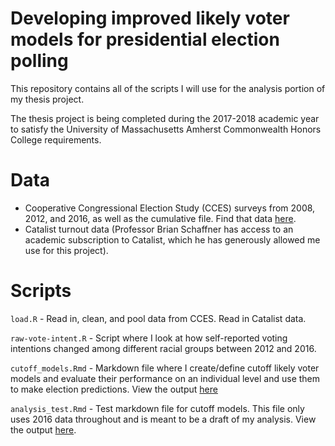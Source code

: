 # Developing improved likely voter models for presidential election polling

This repository contains all of the scripts I will use for the analysis portion of my thesis project. 

The thesis project is being completed during the 2017-2018 academic year to satisfy the University of Massachusetts Amherst Commonwealth Honors College requirements.

# Data

* Cooperative Congressional Election Study (CCES) surveys from 2008, 2012, and 2016, as well as the cumulative file. Find that data [here](https://cces.gov.harvard.edu/).
* Catalist turnout data (Professor Brian Schaffner has access to an academic subscription to Catalist, which he has generously allowed me use for this project).

# Scripts

`load.R` - Read in, clean, and pool data from CCES. Read in Catalist data.

`raw-vote-intent.R` - Script where I look at how self-reported voting intentions changed among different racial groups between 2012 and 2016.

`cutoff_models.Rmd` - Markdown file where I create/define cutoff likely voter models and evaluate their performance on an individual level and use them to make election predictions. View the output [here](https://github.com/AnthonyRentsch/thesis_LikelyVoters/blob/master/cutoff_models.md.)

`analysis_test.Rmd` - Test markdown file for cutoff models. This file only uses 2016 data throughout and is meant to be a draft of my analysis. View the output [here](https://github.com/AnthonyRentsch/thesis_LikelyVoters/blob/master/analysis_test.md).